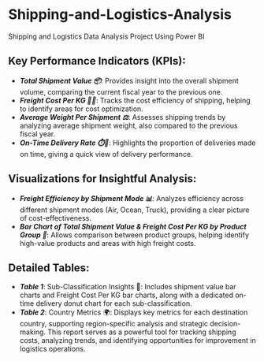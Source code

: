 # Shipping-and-Logistics-Analysis
Shipping and Logistics Data Analysis Project Using Power BI

## Key Performance Indicators (KPIs):
- ***Total Shipment Value 📦***: Provides insight into the overall shipment volume, comparing the current fiscal year to the previous one.
- ***Freight Cost Per KG 🚚💲***: Tracks the cost efficiency of shipping, helping to identify areas for cost optimization.
- ***Average Weight Per Shipment ⚖️***: Assesses shipping trends by analyzing average shipment weight, also compared to the previous fiscal year.
- ***On-Time Delivery Rate ⏱️🍩***: Highlights the proportion of deliveries made on time, giving a quick view of delivery performance.
## Visualizations for Insightful Analysis:
- ***Freight Efficiency by Shipment Mode 📊***: Analyzes efficiency across different shipment modes (Air, Ocean, Truck), providing a clear picture of cost-effectiveness.
- ***Bar Chart of Total Shipment Value & Freight Cost Per KG by Product Group 🧳***: Allows comparison between product groups, helping identify high-value products and areas with high freight costs.
## Detailed Tables:
- ***Table 1***: Sub-Classification Insights 📂: Includes shipment value bar charts and Freight Cost Per KG bar charts, along with a dedicated on-time delivery donut chart for each sub-classification.
- ***Table 2***: Country Metrics 🌍: Displays key metrics for each destination country, supporting region-specific analysis and strategic decision-making.
This report serves as a powerful tool for tracking shipping costs, analyzing trends, and identifying opportunities for improvement in logistics operations.
